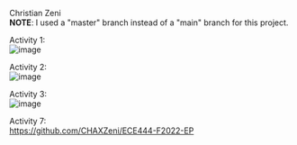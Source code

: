 Christian Zeni  
**NOTE**: I used a "master" branch instead of a "main" branch for this project.  

Activity 1:  
![image](https://user-images.githubusercontent.com/68239498/190666583-feaf6b7b-9c5d-4b93-9f30-a3e897b7da98.png)  

Activity 2:  
![image](https://user-images.githubusercontent.com/68239498/190667664-d9f2c0b5-3092-425c-bb31-fdc5d9429ef3.png)  

Activity 3:  
![image](https://user-images.githubusercontent.com/68239498/190670383-a247c100-65e1-4785-a528-365bea581d76.png)  

Activity 7:  
https://github.com/CHAXZeni/ECE444-F2022-EP
